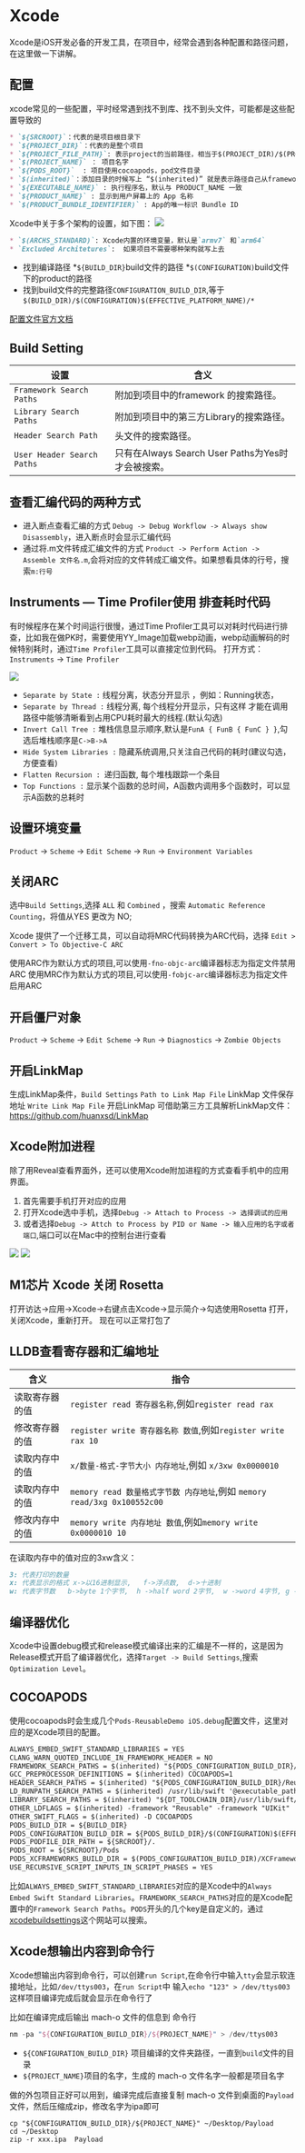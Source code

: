 # Xcode
Xcode是iOS开发必备的开发工具，在项目中，经常会遇到各种配置和路径问题，在这里做一下讲解。

## 配置
xcode常见的一些配置，平时经常遇到找不到库、找不到头文件，可能都是这些配置导致的
```markdown
* `${SRCROOT}`：代表的是项目根目录下
* `${PROJECT_DIR}`：代表的是整个项目
* `${PROJECT_FILE_PATH}`: 表示project的当前路径，相当于$(PROJECT_DIR)/$(PROJECT_NAME).xcodeproj
* `$(PROJECT_NAME)` ： 项目名字
* `${PODS_ROOT}`  : 项目使用cocoapods，pod文件目录
* `$(inherited)`：添加目录的时候写上 “$(inherited)” 就是表示路径自己从frameworks里面读取。 默认的情况下路径配置是不被 Targets 继承的，只有当Targets的设置加入了$(inherited)时才被继承，继承来自更高一级的配置。
* `${EXECUTABLE_NAME}` : 执行程序名，默认与 PRODUCT_NAME 一致
* `${PRODUCT_NAME}` : 显示到用户屏幕上的 App 名称
* `$(PRODUCT_BUNDLE_IDENTIFIER)` : App的唯一标识 Bundle ID
```

Xcode中关于多个架构的设置，如下图：
![](../imgs/ios_img_95.png)
```markdown
* `$(ARCHS_STANDARD)`: Xcode内置的环境变量，默认是`armv7` 和`arm64`
* `Excluded Architetures`:  如果项目不需要哪种架构就写上去
```

* 找到编译路径
*`${BUILD_DIR}`build文件的路径
*`$(CONFIGURATION)`build文件下的product的路径
* 找到build文件的完整路径`CONFIGURATION_BUILD_DIR`,等于`$(BUILD_DIR)/$(CONFIGURATION)$(EFFECTIVE_PLATFORM_NAME)/*`

[配置文件官方文档](https://developer.apple.com/documentation/xcode/adding-a-build-configuration-file-to-your-project?changes=_8)


## Build Setting
设置 | 含义
------- | -------
`Framework Search Paths` | 附加到项目中的framework 的搜索路径。
`Library Search Paths` | 附加到项目中的第三方Library的搜索路径。
`Header Search Path` | 头文件的搜索路径。
`User Header Search Paths` | 只有在Always Search User Paths为Yes时才会被搜索。

## 查看汇编代码的两种方式
* 进入断点查看汇编的方式 `Debug -> Debug Workflow -> Always show Disassembly`，进入断点时会显示汇编代码
* 通过将.m文件转成汇编文件的方式 `Product -> Perform Action -> Assemble 文件名.m`,会将对应的文件转成汇编文件。如果想看具体的行号，搜索`m:行号`

## Instruments — Time Profiler使用 排查耗时代码
有时候程序在某个时间运行很慢，通过Time Profiler工具可以对耗时代码进行排查，比如我在做PK时，需要使用YY_Image加载webp动画，webp动画解码的时候特别耗时，通过`Time Profiler`工具可以直接定位到代码。
打开方式：`Instruments` -> `Time Profiler`

![](./imgs/ios_img_43.jpg)

* `Separate by State :` 线程分离，状态分开显示 ，例如：Running状态，
* `Separate by Thread :` 线程分离, 每个线程分开显示，只有这样 才能在调用路径中能够清晰看到占用CPU耗时最大的线程.(默认勾选)
* `Invert Call Tree :` 堆栈信息显示顺序,默认是`FunA { FunB { FunC } }`,勾选后堆栈顺序是`C->B->A`
* `Hide System Libraries :` 隐藏系统调用,只关注自己代码的耗时(建议勾选，方便查看)
* `Flatten Recursion : `递归函数, 每个堆栈跟踪一个条目
* `Top Functions :` 显示某个函数的总时间，A函数内调用多个函数时，可以显示A函数的总耗时

## 设置环境变量
`Product` -> `Scheme` -> `Edit Scheme` -> `Run` -> `Environment Variables`

## 关闭ARC
选中`Build Settings`,选择 `ALL` 和 `Combined` ，搜索 `Automatic Reference Counting`，将值从YES 更改为 NO;

Xcode 提供了一个迁移工具，可以自动将MRC代码转换为ARC代码，选择 `Edit > Convert > To Objective-C ARC`

使用ARC作为默认方式的项目,可以使用`-fno-objc-arc`编译器标志为指定文件禁用ARC
使用MRC作为默认方式的项目,可以使用`-fobjc-arc`编译器标志为指定文件启用ARC

## 开启僵尸对象
`Product` -> `Scheme` -> `Edit Scheme` -> `Run` -> `Diagnostics` -> `Zombie Objects`

## 开启LinkMap
生成LinkMap条件，`Build Settings` 
 `Path to Link Map File`  LinkMap 文件保存地址
 `Write Link Map File`  开启LinkMap
可借助第三方工具解析LinkMap文件： https://github.com/huanxsd/LinkMap

## Xcode附加进程
除了用Reveal查看界面外，还可以使用Xcode附加进程的方式查看手机中的应用界面。
1. 首先需要手机打开对应的应用
2. 打开Xcode选中手机，选择`Debug -> Attach to Process -> 选择调试的应用`
3. 或者选择`Debug -> Attch to Process by PID or Name -> 输入应用的名字或者端口`,端口可以在Mac中的控制台进行查看

![](../imgs/ios_img_102.png)
![](../imgs/ios_img_103.png)

## M1芯片 Xcode 关闭 Rosetta
打开访达->应用->Xcode->右键点击Xcode->显示简介->勾选使用Rosetta 打开，关闭Xcode，重新打开。 现在可以正常打包了

## LLDB查看寄存器和汇编地址

含义 | 指令 
------- | ------- 
读取寄存器的值 |  `register read 寄存器名称`,例如`register read rax`
修改寄存器的值 |  `register write 寄存器名称 数值`,例如`register write rax 10`
读取内存中的值 |  `x/数量-格式-字节大小 内存地址`,例如 `x/3xw 0x0000010`
读取内存中的值 |  `memory read 数量格式字节数 内存地址`,例如 `memory read/3xg 0x100552c00`
修改内存中的值 |  `memory write 内存地址 数值`,例如`memory write 0x0000010 10`

在读取内存中的值对应的3xw含义：
```markdown
3: 代表打印的数量
x: 代表显示的格式 x->以16进制显示,   f->浮点数,  d->十进制
w: 代表字节数   b->byte 1个字节,  h ->half word 2字节,  w ->word 4字节, g ->giant word 8字节
```

## 编译器优化
Xcode中设置debug模式和release模式编译出来的汇编是不一样的，这是因为Release模式开启了编译器优化，选择`Target -> Build Settings`,搜索 `Optimization Level`。

## COCOAPODS
使用cocoapods时会生成几个`Pods-ReusableDemo iOS.debug`配置文件，这里对应的是Xcode项目的配置。
```xml
ALWAYS_EMBED_SWIFT_STANDARD_LIBRARIES = YES
CLANG_WARN_QUOTED_INCLUDE_IN_FRAMEWORK_HEADER = NO
FRAMEWORK_SEARCH_PATHS = $(inherited) "${PODS_CONFIGURATION_BUILD_DIR}/Reusable-iOS"
GCC_PREPROCESSOR_DEFINITIONS = $(inherited) COCOAPODS=1
HEADER_SEARCH_PATHS = $(inherited) "${PODS_CONFIGURATION_BUILD_DIR}/Reusable-iOS/Reusable.framework/Headers"
LD_RUNPATH_SEARCH_PATHS = $(inherited) /usr/lib/swift '@executable_path/Frameworks' '@loader_path/Frameworks'
LIBRARY_SEARCH_PATHS = $(inherited) "${DT_TOOLCHAIN_DIR}/usr/lib/swift/${PLATFORM_NAME}" /usr/lib/swift
OTHER_LDFLAGS = $(inherited) -framework "Reusable" -framework "UIKit"
OTHER_SWIFT_FLAGS = $(inherited) -D COCOAPODS
PODS_BUILD_DIR = ${BUILD_DIR}
PODS_CONFIGURATION_BUILD_DIR = ${PODS_BUILD_DIR}/$(CONFIGURATION)$(EFFECTIVE_PLATFORM_NAME)
PODS_PODFILE_DIR_PATH = ${SRCROOT}/.
PODS_ROOT = ${SRCROOT}/Pods
PODS_XCFRAMEWORKS_BUILD_DIR = $(PODS_CONFIGURATION_BUILD_DIR)/XCFrameworkIntermediates
USE_RECURSIVE_SCRIPT_INPUTS_IN_SCRIPT_PHASES = YES
```
比如`ALWAYS_EMBED_SWIFT_STANDARD_LIBRARIES`对应的是Xcode中的`Always Embed Swift Standard Libraries`。`FRAMEWORK_SEARCH_PATHS`对应的是Xcode配置中的`Framework Search Paths`。`PODS`开头的几个key是自定义的，通过[xcodebuildsettings](https://xcodebuildsettings.com/)这个网站可以搜索。

## Xcode想输出内容到命令行
Xcode想输出内容到命令行，可以创建`run Script`,在命令行中输入`tty`会显示软连接地址，比如`/dev/ttys003`，在`run Script`中 输入`echo "123" > /dev/ttys003`这样项目编译完成后就会显示在命令行了

比如在编译完成后输出 mach-o 文件的信息到 命令行
```swift
nm -pa "${CONFIGURATION_BUILD_DIR}/${PROJECT_NAME}" > /dev/ttys003
```
* `${CONFIGURATION_BUILD_DIR}` 项目编译的文件夹路径，一直到`build`文件的目录
* `${PROJECT_NAME}`项目的名字，生成的 mach-o 文件名字一般都是项目名字

做的外包项目正好可以用到，编译完成后直接复制 mach-o 文件到桌面的`Payload`文件，然后压缩成zip，修改名字为ipa即可
```shell
cp "${CONFIGURATION_BUILD_DIR}/${PROJECT_NAME}" ~/Desktop/Payload
cd ~/Desktop
zip -r xxx.ipa  Payload
```